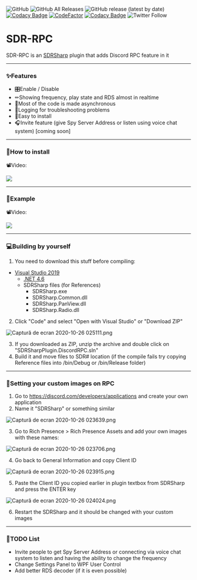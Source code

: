 ![GitHub](https://img.shields.io/github/license/EnderIce2/SDR-RPC)
![GitHub All Releases](https://img.shields.io/github/downloads/EnderIce2/SDR-RPC/total)
![GitHub release (latest by date)](https://img.shields.io/github/v/release/EnderIce2/SDR-RPC)
[![Codacy Badge](https://api.codacy.com/project/badge/Grade/800cd7ade7ab4aa386f79b5c999a2959)](https://app.codacy.com/gh/EnderIce2/SDR-RPC?utm_source=github.com&utm_medium=referral&utm_content=EnderIce2/SDR-RPC&utm_campaign=Badge_Grade_Settings)
[![CodeFactor](https://www.codefactor.io/repository/github/enderice2/sdr-rpc/badge?s=6ea1f91b515716a019633ad07f7d3138bc136f22)](https://www.codefactor.io/repository/github/enderice2/sdr-rpc)
[![Codacy Badge](https://app.codacy.com/project/badge/Grade/88685ae81b7c4c10bb8e4ceb16ad9bcc)](https://www.codacy.com/gh/EnderIce2/SDR-RPC/dashboard?utm_source=github.com&amp;utm_medium=referral&amp;utm_content=EnderIce2/SDR-RPC&amp;utm_campaign=Badge_Grade)
![Twitter Follow](https://img.shields.io/twitter/follow/enderice22?style=flat)
# SDR-RPC

SDR-RPC is an [SDRSharp](https://airspy.com/download/) plugin that adds Discord RPC feature in it

---

### ✨Features
- 🎛Enable / Disable
- ✏Showing frequency, play state and RDS almost in realtime
- 🔌Most of the code is made asynchronous
- 📖Logging for troubleshooting problems
- 🔨Easy to install
- 🎧Invite feature (give Spy Server Address or listen using voice chat system) [coming soon]

---

### 🎁How to install

📽Video:

[![](http://img.youtube.com/vi/Otn-xSn_ioI/0.jpg)](http://www.youtube.com/watch?v=Otn-xSn_ioI "")

---

### 🎫Example

📽Video:

[![](http://img.youtube.com/vi/7k02dPqAjBA/0.jpg)](http://www.youtube.com/watch?v=7k02dPqAjBA "")

---

### 💻Building by yourself

1. You need to download this stuff before compiling:
- [Visual Studio 2019](https://visualstudio.microsoft.com/vs/)
  - [.NET 4.6](https://dotnet.microsoft.com/download/dotnet-framework/thank-you/net46-developer-pack-offline-installer)
  - SDRSharp files (for References)
    - SDRSharp.exe
    - SDRSharp.Common.dll
    - SDRSharp.PanView.dll
    - SDRSharp.Radio.dll

2. Click "Code" and select "Open with Visual Studio" or "Download ZIP"

![Captură de ecran 2020-10-26 025111.png](https://raw.githubusercontent.com/EnderIce2/SDR-RPC/master/.github/MEDIA/Captur%C4%83%20de%20ecran%202020-10-26%20025111.png)

3. If you downloaded as ZIP, unzip the archive and double click on "SDRSharpPlugin.DiscordRPC.sln"
4. Build it and move files to SDR# location (if the compile fails try copying Reference files into /bin/Debug or /bin/Release folder)

---

### 👀Setting your custom images on RPC

1. Go to https://discord.com/developers/applications and create your own application
2. Name it "SDRSharp" or something similar

![Captură de ecran 2020-10-26 023639.png](https://raw.githubusercontent.com/EnderIce2/SDR-RPC/master/.github/MEDIA/Captur%C4%83%20de%20ecran%202020-10-26%20023639.png)

3. Go to Rich Presence > Rich Presence Assets and add your own images with these names:

![Captură de ecran 2020-10-26 023706.png](https://raw.githubusercontent.com/EnderIce2/SDR-RPC/master/.github/MEDIA/Captur%C4%83%20de%20ecran%202020-10-26%20023706.png)

4. Go back to General Information and copy Client ID

![Captură de ecran 2020-10-26 023915.png](https://raw.githubusercontent.com/EnderIce2/SDR-RPC/master/.github/MEDIA/Captur%C4%83%20de%20ecran%202020-10-26%20023915.png)

5. Paste the Client ID you copied earlier in plugin textbox from SDRSharp and press the ENTER key

![Captură de ecran 2020-10-26 024024.png](https://raw.githubusercontent.com/EnderIce2/SDR-RPC/master/.github/MEDIA/Captur%C4%83%20de%20ecran%202020-10-26%20024024.png)

6. Restart the SDRSharp and it should be changed with your custom images

---

### 📕TODO List

- Invite people to get Spy Server Address or connecting via voice chat system to listen and having the ability to change the frequency
- Change Settings Panel to WPF User Control
- Add better RDS decoder (if it is even possible)
